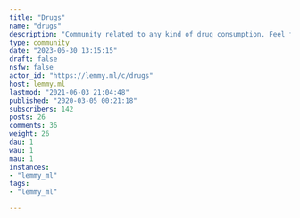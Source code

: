 ```yaml
---
title: "Drugs" 
name: "drugs"
description: "Community related to any kind of drug consumption. Feel free to ask if you have any doubts or are looking for advice and or information regarding some subject, or simply share your experiences."
type: community
date: "2023-06-30 13:15:15"
draft: false
nsfw: false
actor_id: "https://lemmy.ml/c/drugs"
host: lemmy.ml
lastmod: "2021-06-03 21:04:48"
published: "2020-03-05 00:21:18"
subscribers: 142
posts: 26
comments: 36
weight: 26
dau: 1
wau: 1
mau: 1
instances:
- "lemmy_ml"
tags: 
- "lemmy_ml"

---
```

